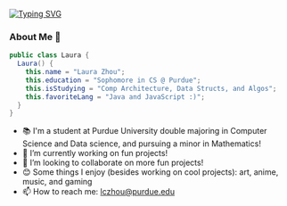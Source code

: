 [![Typing SVG](https://readme-typing-svg.herokuapp.com?font=Courier+Prime&pause=1000&color=A097FF&center=true&vCenter=true&width=435&lines=Welcome+to+my+Github+Profile+%3A\);Enjoy+your+stay!)](https://git.io/typing-svg)

### About Me 👋
```java
public class Laura {
  Laura() {
    this.name = "Laura Zhou";
    this.education = "Sophomore in CS @ Purdue";
    this.isStudying = "Comp Architecture, Data Structs, and Algos";
    this.favoriteLang = "Java and JavaScript :)";
  }
}
```
- 📚 I'm a student at Purdue University double majoring in Computer Science and Data science, and pursuing a minor in Mathematics!
- 🔭 I’m currently working on fun projects!
- 👯 I’m looking to collaborate on more fun projects!
- 😊 Some things I enjoy (besides working on cool projects): art, anime, music, and gaming
- 📫 How to reach me: lczhou@purdue.edu
